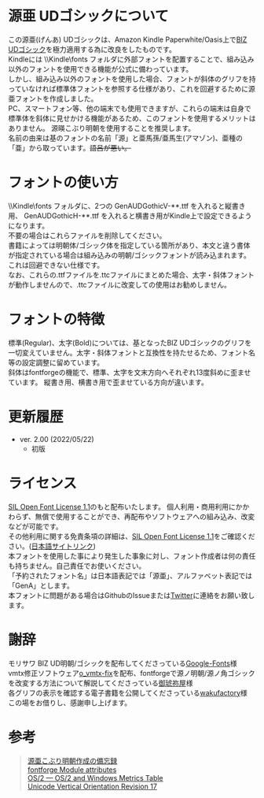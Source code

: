 # 源亜 UDゴシックについて
この源亜(げんあ) UDゴシックは、Amazon Kindle Paperwhite/Oasis上で[BIZ UDゴシック](https://github.com/googlefonts/morisawa-biz-ud-gothic)を極力適用する為に改良をしたものです。  
Kindleには \\\\Kindle\\fonts フォルダに外部フォントを配置することで、組み込み以外のフォントを使用できる機能が公式に備わっています。  
しかし、組み込み以外のフォントを使用した場合、フォントが斜体のグリフを持っていなければ標準体フォントを参照する仕様があり、これを回避するために源亜フォントを作成しました。  
PC、スマートフォン等、他の端末でも使用できますが、これらの端末は自身で標準体を斜体に見せかける機能があるため、このフォントを使用するメリットはありません。
源暎こぶり明朝を使用することを推奨します。  
名前の由来は基のフォントの名前「源」と亜馬孫/亜馬生(アマゾン)、亜種の「亜」から取っています。<s>語呂が悪い。</s>  

# フォントの使い方
\\\\Kindle\\fonts フォルダに、2つの GenAUDGothicV-\*\*.ttf を入れると縦書き用、 GenAUDGothicH-\*\*.ttf を入れると横書き用がKindle上で設定できるようになります。  
不要の場合はこれらファイルを削除してください。  
書籍によっては明朝体/ゴシック体を指定している箇所があり、本文と違う書体が指定されている場合は組み込みの明朝/ゴシックフォントが読み込まれます。
これは回避できない仕様です。  
なお、これらの.ttfファイルを.ttcファイルにまとめた場合、太字・斜体フォントが動作しませんので、.ttcファイルに改変しての使用はお勧めしません。

# フォントの特徴  
標準(Regular)、太字(Bold)については、基となったBIZ UDゴシックのグリフを一切変えていません。太字・斜体フォントと互換性を持たせるため、フォント名等の設定調整に留めています。  
斜体はfontforgeの機能で、標準、太字を文末方向へそれぞれ13度斜めに歪ませています。
縦書き用、横書き用で歪ませている方向が違います。  

# 更新履歴  
- ver. 2.00 (2022/05/22)
    - 初版  

# ライセンス
[SIL Open Font License 1.1](https://github.com/PermanentWave/GenA-Koburi-Mincho/blob/main/LICENSE_OFL.txt)のもと配布いたします。
個人利用・商用利用にかかわらず、無償で使用することができ、再配布やソフトウェアへの組み込み、改変などが可能です。  
その他利用に関する免責条項の詳細は、[SIL Open Font License 1.1](https://github.com/PermanentWave/GenA-Koburi-Mincho/blob/main/LICENSE_OFL.txt)をご確認ください。\([日本語サイトリンク](https://licenses.opensource.jp/OFL-1.1/OFL-1.1.html)\)  
本フォントを使用した事により発生した事象に対し、フォント作成者は何の責任も持ちません。自己責任でお使いください。  
「予約されたフォント名」は日本語表記では「源亜」、アルファベット表記では「GenA」とします。  
本フォントに問題がある場合はGithubのIssueまたは[Twitter](https://twitter.com/O_PermanentWave)に連絡をお願い致します。  

# 謝辞
モリサワ BIZ UD明朝/ゴシックを配布してくださっている[Google-Fonts](https://github.com/googlefonts/)様  
vmtx修正ソフトウェア[o_vmtx-fix](https://okoneya.jp/font/knowhow.html)を配布、fontforgeで源ノ明朝/源ノ角ゴシックを改変する方法について解説してくださっている[御琥祢屋](https://okoneya.jp/)様  
各グリフの表示を確認する電子書籍を公開してくださっている[wakufactory](https://wakufactory.jp/densho/font/mojitest.html)様  
この場をお借りし、感謝申し上げます。

# 参考
> [源亜こぶり明朝作成の備忘録](https://permanentwave.github.io/2021/07/24/2021-07-24-01/)  
> [fontforge Module attributes](https://fontforge.org/docs/scripting/python/fontforge.html)  
> [OS/2 — OS/2 and Windows Metrics Table](https://docs.microsoft.com/en-us/typography/opentype/spec/os2)  
> [Unicode Vertical Orientation Revision 17](https://unicode.org/Public/vertical/revision-17/VerticalOrientation-17.html)
